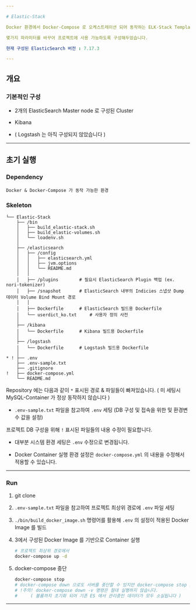 ```yaml
---

# Elastic-Stack

Docker 환경에서 Docker-Compose 로 오케스트레이션 되어 동작하는 ELK-Stack Template 입니다.

몇가지 파라미터를 바꾸어 프로젝트에 사용 가능하도록 구성해두었습니다.

현재 구성된 ElasticSearch 버전 : 7.17.3

---
```


## 개요

### 기본적인 구성

- 2개의 ElasticSearch Master node 로 구성된 Cluster

- Kibana

- ( Logstash 는 아직 구성되지 않았습니다 )

---

## 초기 실행

### Dependency

```text
Docker & Docker-Compose 가 동작 가능한 환경
```

### Skeleton

```
└── Elastic-Stack
    ├── /bin
    │   ├── build_elastic-stack.sh
    │   ├── build_elastic-volumes.sh
    │   └── loadenv.sh
    │
    ├── /elasticsearch
    │   ├── /config
    │   │   ├── elasticsearch.yml
    │   │   ├── jvm.options
    │   │   └── README.md
    │   │
    │   ├── /plugins        # 필요시 ElasticSearch Plugin 백업 (ex. nori-tokenizer)
    │   ├── /snapshot       # ElasticSearch 내부의 Indicies 스냅샷 Dump 데이터 Volume Bind Mount 경로
    │   │
    │   ├── Dockerfile      # ElasticSearch 빌드용 Dockerfile
    │   └── userdict_ko.txt     # 사용자 정의 사전
    │
    ├── /kibana
    │   └── Dockerfile      # Kibana 빌드용 Dockerfile
    │
    ├── /logstash
    │   └── Dockerfile      # Logstash 빌드용 Dockerfile
    │
* ! ├── .env
    ├── .env-sample.txt
    ├── .gitignore
!   ├── docker-compose.yml
    └── README.md
```

Repository 에는 다음과 같이 `*` 표시된 경로 & 파일들이 빠져있습니다.
( 미 세팅시 MySQL-Container 가 정상 동작하지 않습니다 )
- `.env-sample.txt` 파일을 참고하여 `.env` 세팅 (DB 구성 및 접속을 위한 및 환경변수 값을 설정)

프로젝트 DB 구성을 위해 `!` 표시된 파일들의 내용 수정이 필요합니다.
- 대부분 시스템 환경 세팅은 `.env` 수정으로 변경됩니다.

- Docker Container 실행 환경 설정은 `docker-compose.yml` 의 내용을 수정해서 적용할 수 있습니다.

---

### Run

1. git clone
   
2. `.env-sample.txt` 파일을 참고하여 프로젝트 최상위 경로에 `.env` 파일 세팅

3. `./bin/build_docker_image.sh` 명령어를 활용해 `.env` 의 설정이 적용된 Docker Image 를 빌드

4. 3에서 구성된 Docker Image 를 기반으로 Container 실행
   
   ```bash
   # 프로젝트 최상위 경로에서
   docker-compose up -d
   ```
   
5. docker-compose 중단

   ```bash
   docker-compose stop
   # docker-compose down 으로도 서버를 중단할 수 있지만 docker-compose stop 으로 중지하는 것을 권장합니다.
   # !주의! docker-compose down -v 명령은 절대 실행하지 않습니다.
   #     ( 볼륨까지 초기화 되어 기존 ES 에서 관리중인 데이터가 모두 소실됩니다 )
   ```

---
